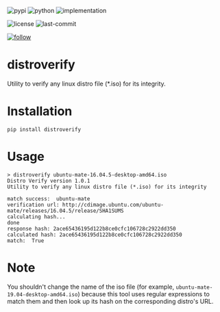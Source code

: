 ![pypi](https://img.shields.io/pypi/v/distroverify.svg)
![python](https://img.shields.io/pypi/pyversions/distroverify.svg)
![implementation](https://img.shields.io/pypi/implementation/distroverify.svg)
<!-- https://img.shields.io/travis/prahladyeri/distroverify/master.svg -->
<!-- ![docs](https://readthedocs.org/projects/distroverify/badge/?version=latest) -->
![license](https://img.shields.io/github/license/prahladyeri/distroverify.svg)
![last-commit](https://img.shields.io/github/last-commit/prahladyeri/distroverify.svg)
<!--![commit-activity](https://img.shields.io/github/commit-activity/w/prahladyeri/distroverify.svg)-->
[![follow](https://img.shields.io/twitter/follow/prahladyeri.svg?style=social)](https://twitter.com/prahladyeri)
# distroverify
Utility to verify any linux distro file (*.iso) for its integrity.

# Installation

	pip install distroverify

# Usage

	> distroverify ubuntu-mate-16.04.5-desktop-amd64.iso
	Distro Verify version 1.0.1
	Utility to verify any linux distro file (*.iso) for its integrity

	match success:  ubuntu-mate
	verification url: http://cdimage.ubuntu.com/ubuntu-mate/releases/16.04.5/release/SHA1SUMS
	calculating hash...
	done
	response hash: 2ace65436195d122b8ce0cfc106728c2922dd350
	calculated hash: 2ace65436195d122b8ce0cfc106728c2922dd350
	match:  True

# Note

You shouldn't change the name of the iso file (for example, `ubuntu-mate-19.04-desktop-amd64.iso`) because this tool uses regular expressions to match them and then look up its hash on the corresponding distro's URL.